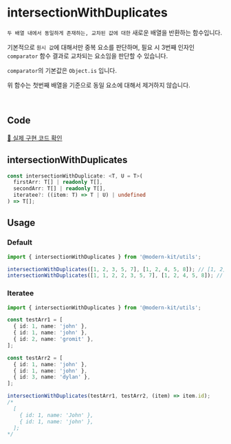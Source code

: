 # intersectionWithDuplicates

`두 배열 내에서 동일하게 존재하는, 교차된 값에 대한` 새로운 배열을 반환하는 함수입니다.

기본적으로 `원시 값`에 대해서만 중복 요소를 판단하며, 필요 시 3번째 인자인 `comparator` 함수 결과로 교차되는 요소임을 판단할 수 있습니다.

`comparator`의 기본값은 `Object.is` 입니다.

위 함수는 첫번째 배열을 기준으로 동일 요소에 대해서 제거하지 않습니다.

<br />

## Code
[🔗 실제 구현 코드 확인](https://github.com/modern-agile-team/modern-kit/blob/main/packages/utils/src/array/intersectionWithDuplicates/index.ts)

## intersectionWithDuplicates
```ts title="typescript"
const intersectionWithDuplicate: <T, U = T>(
  firstArr: T[] | readonly T[],
  secondArr: T[] | readonly T[],
  iteratee?: ((item: T) => T | U) | undefined
) => T[];
```

## Usage
### Default
```ts title="typescript"
import { intersectionWithDuplicates } from '@modern-kit/utils';

intersectionWithDuplicates([1, 2, 3, 5, 7], [1, 2, 4, 5, 8]); // [1, 2, 5] 
intersectionWithDuplicates([1, 1, 2, 2, 3, 5, 7], [1, 2, 4, 5, 8]); // [1, 1, 2, 2, 5] 
```

### Iteratee
```ts title="typescript"
import { intersectionWithDuplicates } from '@modern-kit/utils';

const testArr1 = [
  { id: 1, name: 'john' },
  { id: 1, name: 'john' },
  { id: 2, name: 'gromit' },
];

const testArr2 = [
  { id: 1, name: 'john' },
  { id: 1, name: 'john' },
  { id: 3, name: 'dylan' },
];

intersectionWithDuplicates(testArr1, testArr2, (item) => item.id);
/*
  [
    { id: 1, name: 'John' }, 
    { id: 1, name: 'john' },
  ];
*/
```